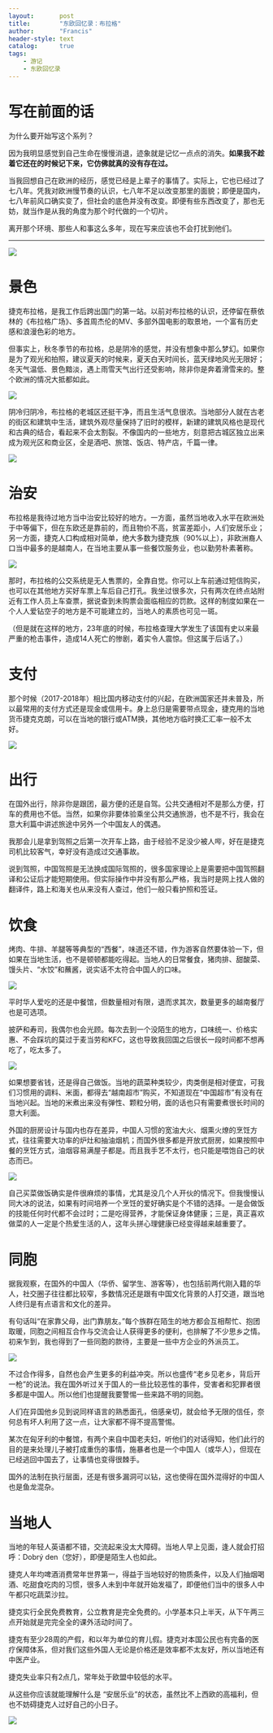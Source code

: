 ```yaml
---
layout:       post
title:        "东欧回忆录：布拉格"
author:       "Francis"
header-style: text
catalog:      true
tags:
    - 游记
    - 东欧回忆录
---
```


# 写在前面的话

为什么要开始写这个系列？

因为我明显感觉到自己生命在慢慢消退，迹象就是记忆一点点的消失。**如果我不趁着它还在的时候记下来，它仿佛就真的没有存在过。**

当我回想自己在欧洲的经历，感觉已经是上辈子的事情了。实际上，它也已经过了七八年。凭我对欧洲慢节奏的认识，七八年不足以改变那里的面貌；即便是国内，七八年前风口确实变了，但社会的底色并没有改变。即便有些东西改变了，那也无妨，就当作是从我的角度为那个时代做的一个切片。

离开那个环境、那些人和事这么多年，现在写来应该也不会打扰到他们。

---

![](https://refine1919.github.io/img/a1.jpg)

# 景色
捷克布拉格，是我工作后跨出国门的第一站。以前对布拉格的认识，还停留在蔡依林的《布拉格广场》、多首周杰伦的MV、多部外国电影的取景地，一个富有历史感和浪漫色彩的地方。

但事实上，秋冬季节的布拉格，总是阴冷的感觉，并没有想象中那么梦幻。如果你是为了观光和拍照，建议夏天的时候来，夏天白天时间长，蓝天绿地风光无限好；冬天气温低、景色黯淡，遇上雨雪天气出行还受影响，除非你是奔着滑雪来的。整个欧洲的情况大抵都如此。

![](https://refine1919.github.io/img/a1.5.jpg)



阴冷归阴冷，布拉格的老城区还挺干净，而且生活气息很浓。当地部分人就在古老的街区和建筑中生活，建筑外观尽量保持了旧时的模样，新建的建筑风格也是现代和古典的结合，看起来不会太割裂。不像国内的一些地方，刻意把古城区独立出来成为观光区和商业区，全是酒吧、旅馆、饭店、特产店，千篇一律。

![](https://refine1919.github.io/img/a2.jpg)

# 治安
布拉格是我待过地方当中治安比较好的地方。一方面，虽然当地收入水平在欧洲处于中等偏下，但在东欧还是靠前的，而且物价不高，贫富差距小，人们安居乐业；另一方面，捷克人口构成相对简单，绝大多数为捷克族（90%以上），非欧洲裔人口当中最多的是越南人，在当地主要从事一些餐饮服务业，也以勤劳朴素著称。

![](https://refine1919.github.io/img/a3.jpg)

那时，布拉格的公交系统是无人售票的，全靠自觉。你可以上车前通过短信购买，也可以在其他地方买好车票上车后自己打孔。我坐过很多次，只有两次在终点站附近有工作人员上车查票，据说查到未购票会面临相应的罚款。这样的制度如果在一个人人爱钻空子的地方是不可能建立的，当地人的素质也可见一斑。

（但是就在这样的地方，23年底的时候，布拉格查理大学发生了该国有史以来最严重的枪击事件，造成14人死亡的惨剧，着实令人震惊。但这属于后话了。）

# 支付
那个时候（2017-2018年）相比国内移动支付的兴起，在欧洲国家还并未普及，所以最常用的支付方式还是现金或信用卡。身上总归是需要带点现金，捷克用的当地货币捷克克朗，可以在当地的银行或ATM换，其他地方临时换汇汇率一般不太好。

![](https://refine1919.github.io/img/a4.jpg)

# 出行

在国外出行，除非你是跟团，最方便的还是自驾。公共交通相对不是那么方便，打车的费用也不低。当然，如果你非要体验乘坐公共交通旅游，也不是不行，我会在意大利篇中讲述旅途中另外一个中国友人的偶遇。

我那会儿是拿到驾照之后第一次开车上路，由于经验不足没少被人哔，好在是捷克司机比较客气，幸好没有造成过交通事故。

说到驾照，中国驾照是无法换成国际驾照的，很多国家理论上是需要把中国驾照翻译和公证后才能短期使用。但实际操作中并没有那么严格，我当时是网上找人做的翻译件，路上和海关也从来没有人查过，他们一般只看护照和签证。

# 饮食


烤肉、牛排、羊腿等等典型的“西餐”，味道还不错，作为游客自然要体验一下，但如果在当地生活，也不是顿顿都能吃得起。当地人的日常餐食，猪肉排、甜酸菜、馒头片、“水饺”和蘸酱，说实话不太符合中国人的口味。

![](https://refine1919.github.io/img/a4.5.jpg)

平时华人爱吃的还是中餐馆，但数量相对有限，退而求其次，数量更多的越南餐厅也是可选项。

披萨和寿司，我偶尔也会光顾。每次去到一个没陌生的地方，口味统一、价格实惠、不会踩坑的莫过于麦当劳和KFC，这也导致我回国之后很长一段时间都不想再吃了，吃太多了。

![](https://refine1919.github.io/img/a5.jpg)

如果想要省钱，还是得自己做饭。当地的蔬菜种类较少，肉类倒是相对便宜，可我们习惯用的调料、米面，都得去“越南超市”购买，不知道现在“中国超市”有没有在当地兴起。当地的米煮出来没有弹性、颗粒分明，面的话也只有需要煮很长时间的意大利面。

外国的厨房设计与国内也存在差异，中国人习惯的宽油大火、烟熏火燎的烹饪方式，往往需要大功率的炉灶和抽油烟机；而国外很多都是开放式厨房，如果按照中餐的烹饪方式，油烟容易满屋子都是。而且我手艺不太行，也只能是喂饱自己的状态而已。

![](https://refine1919.github.io/img/a6.jpg)

自己买菜做饭确实是件很麻烦的事情，尤其是没几个人开伙的情况下。但我慢慢认同大冰的说法，如果有时间培养一个烹饪的爱好确实是个不错的选择。一是会做饭的技能任何时代都不会过时；二是吃得营养，才能保证身体健康；三是，真正喜欢做菜的人一定是个热爱生活的人，这年头拼心理健康已经变得越来越重要了。



# 同胞

据我观察，在国外的中国人（华侨、留学生、游客等），也包括前两代刚入籍的华人，社交圈子往往都比较窄，多数情况还是跟有中国文化背景的人打交道，跟当地人终归是有点语言和文化的差异。

有句话叫“在家靠父母，出门靠朋友。”每个族群在陌生的地方都会互相帮忙、抱团取暖，同胞之间相互合作与交流会让人获得更多的便利，也排解了不少思乡之情。初来乍到，我也得到了一些同胞的款待，主要是一些中方企业的外派员工。

![](https://refine1919.github.io/img/a7.jpg)

不过合作得多，自然也会产生更多的利益冲突。所以也盛传“老乡见老乡，背后开一枪”的说法。我在国外听过关于国人的一些比较恶性的事件，受害者和犯罪者很多都是中国人。所以他们也提醒我要警惕一些来路不明的同胞。

人们在异国他乡见到说同样语言的熟悉面孔，倍感亲切，就会给予无限的信任，奈何总有坏人利用了这一点，让大家都不得不提高警惕。

某次在匈牙利的中餐馆，有两个来自中国老夫妇，听他们的对话得知，他们此行的目的是来处理儿子被打成重伤的事情，施暴者也是一个中国人（或华人），但现在已经逃回中国去了，让事情也变得很棘手。

国外的法制在执行层面，还是有很多漏洞可以钻，这也使得在国外混得好的中国人也是鱼龙混杂。

# 当地人

当地的年轻人英语都不错，交流起来没太大障碍。当地人早上见面，逢人就会打招呼：Dobrý den（您好），即便是陌生人也如此。

捷克人年均啤酒消费常年世界第一，得益于当地较好的物质条件，以及人们抽烟喝酒、吃甜食吃肉的习惯，很多人未到中年就开始发福了，即便他们当中的很多人中午都只吃蔬菜沙拉。

捷克实行全民免费教育，公立教育是完全免费的。小学基本只上半天，从下午两三点开始就是完完全全的课外活动时间了。

捷克有至少28周的产假，和以年为单位的育儿假。捷克对本国公民也有完备的医疗保障体系，但对我们这些外国人无论是价格还是效率都不太友好，所以当地还有中医产业。

捷克失业率只有2点几，常年处于欧盟中较低的水平。

从这些你应该就能理解什么是 “安居乐业”的状态，虽然比不上西欧的高福利，但也不妨碍捷克人过好自己的小日子。

![](https://refine1919.github.io/img/a8.jpg)
